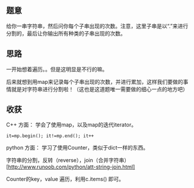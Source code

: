 ## 题意
   给你一串字符串，然后问你每个子串出现的次数。注意，这里子串是以“.”来进行分割的，最后让你输出所有种类的子串出现的次数。
   
## 思路
   一开始想着遍历。。但是这明显是不行的嘛。
   
   后来就想到用map来记录每个子串出现的次数，并进行累加，这样我们要做的事情就是对字符串进行分割啦！（这也是这道题唯一需要做的细心一点的地方吧）
   
## 收获
   C++ 方面： 学会了使用map，以及map的迭代iterator。
   ```
   it=mp.begin(); it!=mp.end(); it++
   ```
   
   python 方面： 学习了使用Counter，类似于dict一样的东西。
   
   字符串的分割，反转（reverse），join（合并字符串）[http://www.runoob.com/python/att-string-join.html]
   
   Counter的key，value 遍历，利用c.items() 即可。
